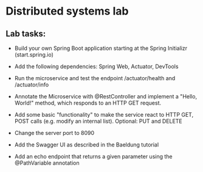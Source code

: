 # Distributed systems lab

## Lab tasks:

- Build your own Spring Boot application starting at the Spring Initializr (start.spring.io)

- Add the following dependencies: Spring Web, Actuator, DevTools

- Run the microservice and test the endpoint /actuator/health and /actuator/info

- Annotate the Microservice with @RestController and implement a "Hello, World!" method, which responds to an HTTP GET request.

- Add some basic "functionality" to make the service react to HTTP GET, POST calls (e.g. modify an internal list). Optional: PUT and DELETE

- Change the server port to 8090

- Add the Swagger UI as described in the Baeldung tutorial

- Add an echo endpoint that returns a given parameter using the @PathVariable annotation
